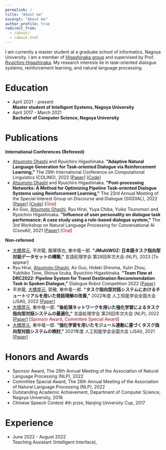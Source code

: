 ```yaml
---
permalink: /
title: "About me"
excerpt: "About me"
author_profile: true
redirect_from: 
  - /about/
  - /about.html
---
```


I am currently a master student at a graduate school of informatics, Nagoya University. I am a member of [Higashinaka group](https://www.ds.is.i.nagoya-u.ac.jp/) and supervised by Prof. [Ryuichiro Higashinaka](https://scholar.google.com/citations?user=ycBiJn8AAAAJ). My research interests lie in task-oriented dialogue systems, reinforcement learning, and natural language processing.

Education
======
- April 2021 - present<br>
  **Master student of Intelligent Systems, Nagoya University**
- April 2017 - March 2021<br>
  **Bachelor of Computer Science, Nagoya University**

Publications
======
**International Conferences (Refereed)**
- <u>Atsumoto Ohashi</u> and Ryuichiro Higashinaka. **"Adaptive Natural Language Generation for Task-oriented Dialogue via Reinforcement Learning,"** The 29th International Conference on Computational Linguistics (COLING), 2022 [[Paper](https://arxiv.org/abs/2209.07873)] [[Code](https://github.com/nu-dialogue/antor)]
- <u>Atsumoto Ohashi</u> and Ryuichiro Higashinaka. **"Post-processing Networks: A Method for Optimizing Pipeline Task-oriented Dialogue Systems using Reinforcement Learning,"** The 23rd Annual Meeting of the Special Interest Group on Discourse and Dialogue (SIGDIAL), 2022 [[Paper](https://arxiv.org/abs/2207.12185)] [[Code](https://github.com/nu-dialogue/post-processing-networks)] [<font color="#dd0000">Oral</font>]
- Ao Guo, <u>Atsumoto Ohashi</u>, Ryu Hirai, Yuya Chiba, Yuiko Tsunomori and Ryuichiro Higashinaka. **"Influence of user personality on dialogue task performance: A case study using a rule-based dialogue system,"** The 3rd Workshop on Natural Language Processing for Conversational AI (ConvAI), 2021 [[Paper](https://aclanthology.org/2021.nlp4convai-1.25/)] [<font color="#dd0000">Oral</font>]

**Non-refereed**
- <u>大橋厚元</u>, 平井龍, 飯塚慎也, 東中竜一郎. **"JMultiWOZ: 日本語タスク指向型対話データセットの構築,"** 言語処理学会 第28回年次大会 (NLP), 2023 [To appear]
- Ryu Hirai, <u>Atsumoto Ohashi</u>, Ao Guo, Hideki Shiroma, Xulin Zhou, Yukihiko Tone, Shinya Iizuka, Ryuichiro Higashinaka. **"Team Flow at DRC2022: Pipeline System for Travel Destination Recommendation Task in Spoken Dialogue,"** Dialogue Robot Competition 2022 [[Paper](https://arxiv.org/abs/2210.09518)]
- 平井龍, <u>大橋厚元</u>, 郭傲, 東中竜一郎. **"タスク指向型対話システムにおけるチュートリアルを用いた発話理解の改善,"** 2022年度 人工知能学会全国大会 (JSAI), 2022 [[Paper](https://www.jstage.jst.go.jp/article/pjsai/JSAI2022/0/JSAI2022_2F4GS903/_article/-char/ja/)]
- <u>大橋厚元</u>, 東中竜一郎. **"後処理ネットワークを用いた強化学習によるタスク指向型対話システムの最適化,"** 言語処理学会 第28回年次大会 (NLP), 2022 [[Paper](https://www.anlp.jp/proceedings/annual_meeting/2022/pdf_dir/B3-2.pdf)] [<font color="#dd0000">Sponsor Award, Committee Special Award</font>]
- <u>大橋厚元</u>, 東中竜一郎. **"強化学習を用いたモジュール連動に基づくタスク指向型対話システムの検討,"** 2021年度 人工知能学会全国大会 (JSAI), 2021 [[Paper](https://www.jstage.jst.go.jp/article/pjsai/JSAI2021/0/JSAI2021_4E1OS11a02/_pdf)]

Honors and Awards
======
- Sponsor Award, The 28th Annual Meeting of the Association of Natural Language Processing (NLP), 2022
- Committee Special Award, The 28th Annual Meeting of the Association of Natural Language Processing (NLP), 2022
- Outstanding Academic Achievement, Department of Computer Science, Nagoya University, 2018
- Chinese Speech Contest 4th prize, Nanjing University Cup, 2017

Experience
======
- June 2022 - August 2022<br>
  Teaching Assistant (Intelligent Interface), 